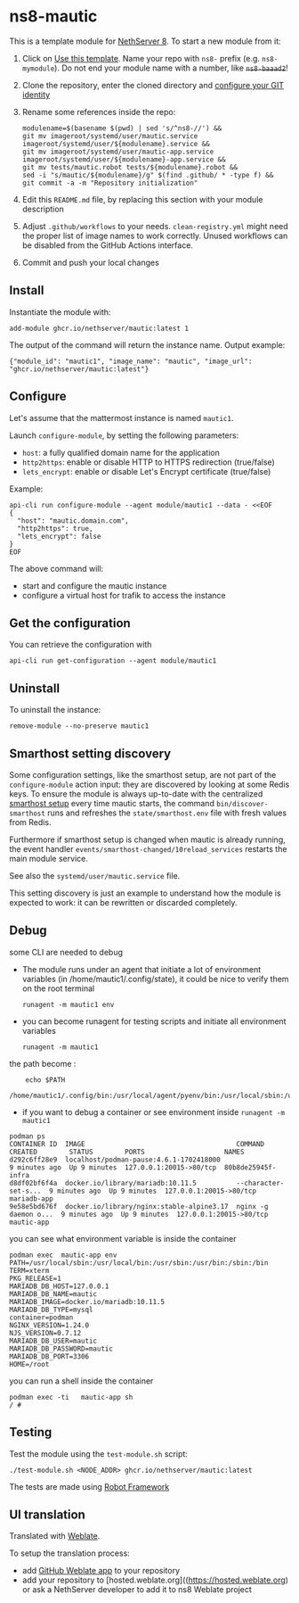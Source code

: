 # ns8-mautic

This is a template module for [NethServer 8](https://github.com/NethServer/ns8-core).
To start a new module from it:

1. Click on [Use this template](https://github.com/NethServer/ns8-mautic/generate).
   Name your repo with `ns8-` prefix (e.g. `ns8-mymodule`). 
   Do not end your module name with a number, like ~~`ns8-baaad2`~~!

1. Clone the repository, enter the cloned directory and
   [configure your GIT identity](https://git-scm.com/book/en/v2/Getting-Started-First-Time-Git-Setup#_your_identity)

1. Rename some references inside the repo:
   ```
   modulename=$(basename $(pwd) | sed 's/^ns8-//') &&
   git mv imageroot/systemd/user/mautic.service imageroot/systemd/user/${modulename}.service &&
   git mv imageroot/systemd/user/mautic-app.service imageroot/systemd/user/${modulename}-app.service && 
   git mv tests/mautic.robot tests/${modulename}.robot &&
   sed -i "s/mautic/${modulename}/g" $(find .github/ * -type f) &&
   git commit -a -m "Repository initialization"
   ```

1. Edit this `README.md` file, by replacing this section with your module
   description

1. Adjust `.github/workflows` to your needs. `clean-registry.yml` might
   need the proper list of image names to work correctly. Unused workflows
   can be disabled from the GitHub Actions interface.

1. Commit and push your local changes

## Install

Instantiate the module with:

    add-module ghcr.io/nethserver/mautic:latest 1

The output of the command will return the instance name.
Output example:

    {"module_id": "mautic1", "image_name": "mautic", "image_url": "ghcr.io/nethserver/mautic:latest"}

## Configure

Let's assume that the mattermost instance is named `mautic1`.

Launch `configure-module`, by setting the following parameters:
- `host`: a fully qualified domain name for the application
- `http2https`: enable or disable HTTP to HTTPS redirection (true/false)
- `lets_encrypt`: enable or disable Let's Encrypt certificate (true/false)


Example:

```
api-cli run configure-module --agent module/mautic1 --data - <<EOF
{
  "host": "mautic.domain.com",
  "http2https": true,
  "lets_encrypt": false
}
EOF
```

The above command will:
- start and configure the mautic instance
- configure a virtual host for trafik to access the instance

## Get the configuration
You can retrieve the configuration with

```
api-cli run get-configuration --agent module/mautic1
```

## Uninstall

To uninstall the instance:

    remove-module --no-preserve mautic1

## Smarthost setting discovery

Some configuration settings, like the smarthost setup, are not part of the
`configure-module` action input: they are discovered by looking at some
Redis keys.  To ensure the module is always up-to-date with the
centralized [smarthost
setup](https://nethserver.github.io/ns8-core/core/smarthost/) every time
mautic starts, the command `bin/discover-smarthost` runs and refreshes
the `state/smarthost.env` file with fresh values from Redis.

Furthermore if smarthost setup is changed when mautic is already
running, the event handler `events/smarthost-changed/10reload_services`
restarts the main module service.

See also the `systemd/user/mautic.service` file.

This setting discovery is just an example to understand how the module is
expected to work: it can be rewritten or discarded completely.

## Debug

some CLI are needed to debug

- The module runs under an agent that initiate a lot of environment variables (in /home/mautic1/.config/state), it could be nice to verify them
on the root terminal

    `runagent -m mautic1 env`

- you can become runagent for testing scripts and initiate all environment variables
  
    `runagent -m mautic1`

 the path become : 
```
    echo $PATH
    /home/mautic1/.config/bin:/usr/local/agent/pyenv/bin:/usr/local/sbin:/usr/local/bin:/usr/sbin:/usr/bin:/usr/
```

- if you want to debug a container or see environment inside
 `runagent -m mautic1`
 ```
podman ps
CONTAINER ID  IMAGE                                      COMMAND               CREATED        STATUS        PORTS                    NAMES
d292c6ff28e9  localhost/podman-pause:4.6.1-1702418000                          9 minutes ago  Up 9 minutes  127.0.0.1:20015->80/tcp  80b8de25945f-infra
d8df02bf6f4a  docker.io/library/mariadb:10.11.5          --character-set-s...  9 minutes ago  Up 9 minutes  127.0.0.1:20015->80/tcp  mariadb-app
9e58e5bd676f  docker.io/library/nginx:stable-alpine3.17  nginx -g daemon o...  9 minutes ago  Up 9 minutes  127.0.0.1:20015->80/tcp  mautic-app
```

you can see what environment variable is inside the container
```
podman exec  mautic-app env
PATH=/usr/local/sbin:/usr/local/bin:/usr/sbin:/usr/bin:/sbin:/bin
TERM=xterm
PKG_RELEASE=1
MARIADB_DB_HOST=127.0.0.1
MARIADB_DB_NAME=mautic
MARIADB_IMAGE=docker.io/mariadb:10.11.5
MARIADB_DB_TYPE=mysql
container=podman
NGINX_VERSION=1.24.0
NJS_VERSION=0.7.12
MARIADB_DB_USER=mautic
MARIADB_DB_PASSWORD=mautic
MARIADB_DB_PORT=3306
HOME=/root
```

you can run a shell inside the container

```
podman exec -ti   mautic-app sh
/ # 
```
## Testing

Test the module using the `test-module.sh` script:


    ./test-module.sh <NODE_ADDR> ghcr.io/nethserver/mautic:latest

The tests are made using [Robot Framework](https://robotframework.org/)

## UI translation

Translated with [Weblate](https://hosted.weblate.org/projects/ns8/).

To setup the translation process:

- add [GitHub Weblate app](https://docs.weblate.org/en/latest/admin/continuous.html#github-setup) to your repository
- add your repository to [hosted.weblate.org]((https://hosted.weblate.org) or ask a NethServer developer to add it to ns8 Weblate project
